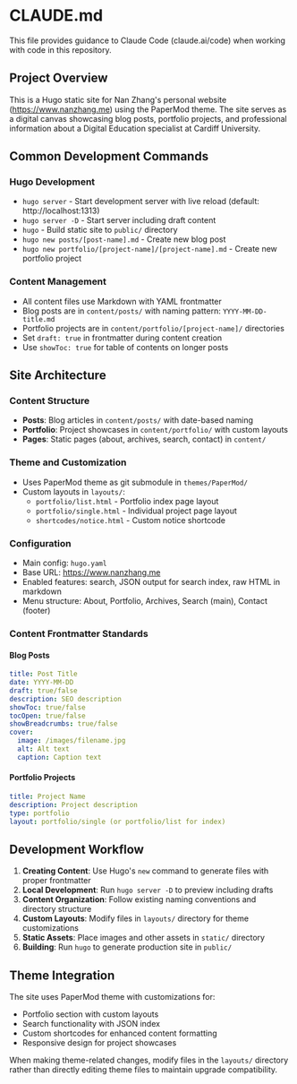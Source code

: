 # CLAUDE.md

This file provides guidance to Claude Code (claude.ai/code) when working with code in this repository.

## Project Overview

This is a Hugo static site for Nan Zhang's personal website (https://www.nanzhang.me) using the PaperMod theme. The site serves as a digital canvas showcasing blog posts, portfolio projects, and professional information about a Digital Education specialist at Cardiff University.

## Common Development Commands

### Hugo Development
- `hugo server` - Start development server with live reload (default: http://localhost:1313)
- `hugo server -D` - Start server including draft content
- `hugo` - Build static site to `public/` directory
- `hugo new posts/[post-name].md` - Create new blog post
- `hugo new portfolio/[project-name]/[project-name].md` - Create new portfolio project

### Content Management
- All content files use Markdown with YAML frontmatter
- Blog posts are in `content/posts/` with naming pattern: `YYYY-MM-DD-title.md`
- Portfolio projects are in `content/portfolio/[project-name]/` directories
- Set `draft: true` in frontmatter during content creation
- Use `showToc: true` for table of contents on longer posts

## Site Architecture

### Content Structure
- **Posts**: Blog articles in `content/posts/` with date-based naming
- **Portfolio**: Project showcases in `content/portfolio/` with custom layouts
- **Pages**: Static pages (about, archives, search, contact) in `content/`

### Theme and Customization
- Uses PaperMod theme as git submodule in `themes/PaperMod/`
- Custom layouts in `layouts/`:
  - `portfolio/list.html` - Portfolio index page layout
  - `portfolio/single.html` - Individual project page layout
  - `shortcodes/notice.html` - Custom notice shortcode

### Configuration
- Main config: `hugo.yaml`
- Base URL: https://www.nanzhang.me
- Enabled features: search, JSON output for search index, raw HTML in markdown
- Menu structure: About, Portfolio, Archives, Search (main), Contact (footer)

### Content Frontmatter Standards

#### Blog Posts
```yaml
title: Post Title
date: YYYY-MM-DD
draft: true/false
description: SEO description
showToc: true/false
tocOpen: true/false
showBreadcrumbs: true/false
cover:
  image: /images/filename.jpg
  alt: Alt text
  caption: Caption text
```

#### Portfolio Projects
```yaml
title: Project Name
description: Project description
type: portfolio
layout: portfolio/single (or portfolio/list for index)
```

## Development Workflow

1. **Creating Content**: Use Hugo's `new` command to generate files with proper frontmatter
2. **Local Development**: Run `hugo server -D` to preview including drafts
3. **Content Organization**: Follow existing naming conventions and directory structure
4. **Custom Layouts**: Modify files in `layouts/` directory for theme customizations
5. **Static Assets**: Place images and other assets in `static/` directory
6. **Building**: Run `hugo` to generate production site in `public/`

## Theme Integration

The site uses PaperMod theme with customizations for:
- Portfolio section with custom layouts
- Search functionality with JSON index
- Custom shortcodes for enhanced content formatting
- Responsive design for project showcases

When making theme-related changes, modify files in the `layouts/` directory rather than directly editing theme files to maintain upgrade compatibility.